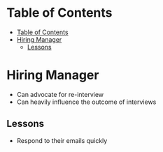 # Table of Contents

- [Table of Contents](#table-of-contents)
- [Hiring Manager](#hiring-manager)
  - [Lessons](#lessons)

# Hiring Manager

- Can advocate for re-interview
- Can heavily influence the outcome of interviews

## Lessons

- Respond to their emails quickly
